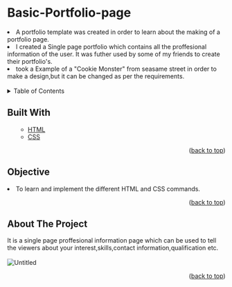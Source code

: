 # Basic-Portfolio-page

<li>A portfolio template was created in order to learn about the making of a portfolio page.</li>
<li>I created a Single page portfolio which contains all the proffesional information of the user. It was futher used by some of my friends to create their portfolio's.</li>
<li>took a Example of a "Cookie Monster" from seasame street in order to make a design,but it can be changed as per the requirements.
<br>
  <br>

<!-- TABLE OF CONTENTS -->

<details>
  <summary>Table of Contents</summary>
  <ol>
    <ul>
       <li><a href="#built-with">Built With</a></li>
      <li><a href="#Objective">Objective</a></li>
      <li><a href="#about-the-project">About The Project</a></li>
      </ul>
  </ol>
</details>

<!-- Built with -->
## Built With
<ol>
    <ul>
      <li><a href="https://html.com/">HTML</a></li>
       <li><a href="https://css-tricks.com/">CSS</a></li>
     <!-- <li><a href="https://www.javascript.com/">JavaScript</a></li> -->
      </ul>
  <p align="right">(<a href="#Basic-Portfolio-page">back to top</a>)</p>
  </ol>
  
## Objective
<li>To learn and implement the different HTML and CSS commands.</li>
<p align="right">(<a href="#Basic-Portfolio-page ">back to top</a>)</p>


<!-- ABOUT THE PROJECT -->
## About The Project
It is a single page proffesional information page which can be used to tell the viewers about your interest,skills,contact information,qualification etc.
<br>
<br>
![Untitled](https://user-images.githubusercontent.com/60666490/139786748-7b23b5e3-f67c-4eec-8a60-ffba9cffd1c7.jpg)


<p align="right">(<a href="#Basic-Portfolio-page">back to top</a>)</p>





